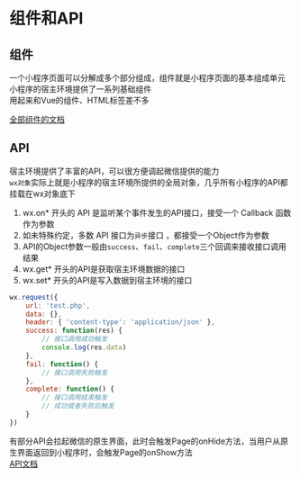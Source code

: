 # 组件和API

## 组件

一个小程序页面可以分解成多个部分组成，组件就是小程序页面的基本组成单元  
小程序的宿主环境提供了一系列基础组件  
用起来和Vue的组件、HTML标签差不多  

[全部组件的文档](https://developers.weixin.qq.com/miniprogram/dev/component/)

## API

宿主环境提供了丰富的API，可以很方便调起微信提供的能力  
`wx对象`实际上就是小程序的宿主环境所提供的全局对象，几乎所有小程序的API都挂载在wx对象底下  

1. wx.on* 开头的 API 是监听某个事件发生的API接口，接受一个 Callback 函数作为参数
2. 如未特殊约定，多数 API 接口为`异步`接口 ，都接受一个Object作为参数
3. API的Object参数一般由`success`、`fail`、`complete`三个回调来接收接口调用结果
4. wx.get* 开头的API是获取宿主环境数据的接口
5. wx.set* 开头的API是写入数据到宿主环境的接口

```js
wx.request({
    url: 'test.php',
    data: {},
    header: { 'content-type': 'application/json' },
    success: function(res) {
        // 接口调用成功触发
        console.log(res.data)
    },
    fail: function() {
        // 接口调用失败触发
    },
    complete: function() {
        // 接口调用结束触发
        // 成功或者失败后触发
    }
})
```

有部分API会拉起微信的原生界面，此时会触发Page的onHide方法，当用户从原生界面返回到小程序时，会触发Page的onShow方法  
[API文档](https://developers.weixin.qq.com/miniprogram/dev/api/)  
